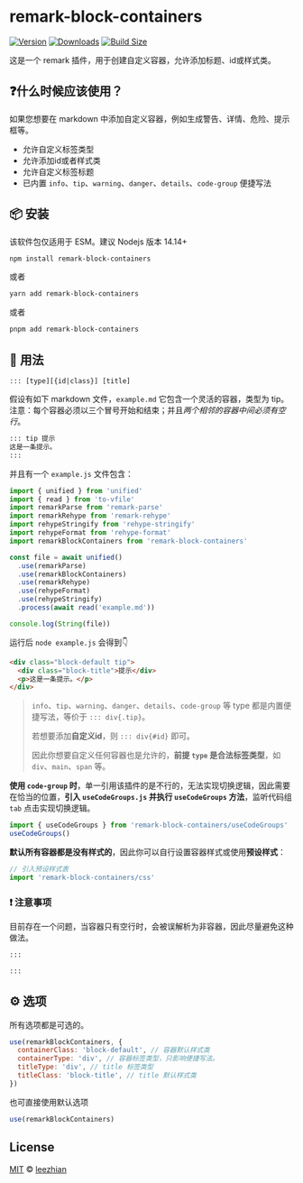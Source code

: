 # remark-block-containers

[![Version](https://img.shields.io/npm/v/remark-block-containers?style=flat&colorA=000000&colorB=000000)](https://www.npmjs.com/package/remark-block-containers)
[![Downloads](https://img.shields.io/npm/dt/remark-block-containers.svg?style=flat&colorA=000000&colorB=000000)](https://www.npmjs.com/package/remark-block-containers)
[![Build Size](https://img.shields.io/bundlephobia/minzip/remark-block-containers?label=bundle%20size&style=flat&colorA=000000&colorB=000000)](https://bundlephobia.com/result?p=remark-block-containers)


这是一个 remark 插件，用于创建自定义容器，允许添加标题、id或样式类。

## ❓什么时候应该使用？

如果您想要在 markdown 中添加自定义容器，例如生成警告、详情、危险、提示框等。

- 允许自定义标签类型
- 允许添加id或者样式类
- 允许自定义标签标题
- 已内置 `info`、`tip`、`warning`、`danger`、`details`、`code-group` 便捷写法

## 📦 安装

该软件包仅适用于 ESM。建议 Nodejs 版本 14.14+

```bash
npm install remark-block-containers
```
或者
```bash
yarn add remark-block-containers
```
或者
```bash
pnpm add remark-block-containers
```

## 📄 用法

`::: [type][{id|class}] [title]`

假设有如下 markdown 文件，`example.md` 它包含一个灵活的容器，类型为 tip。
注意：每个容器必须以三个冒号开始和结束；并且*两个相邻的容器中间必须有空行*。

```markdown
::: tip 提示
这是一条提示。
:::
```

并且有一个 `example.js` 文件包含：

```javascript
import { unified } from 'unified'
import { read } from 'to-vfile'
import remarkParse from 'remark-parse'
import remarkRehype from 'remark-rehype'
import rehypeStringify from 'rehype-stringify'
import rehypeFormat from 'rehype-format'
import remarkBlockContainers from 'remark-block-containers'

const file = await unified()
  .use(remarkParse)
  .use(remarkBlockContainers)
  .use(remarkRehype)
  .use(rehypeFormat)
  .use(rehypeStringify)
  .process(await read('example.md'))

console.log(String(file))
```

运行后 `node example.js` 会得到👇

```html
<div class="block-default tip">
  <div class="block-title">提示</div>
  <p>这是一条提示。</p>
</div>
```

> `info`、`tip`、`warning`、`danger`、`details`、`code-group` 等 type 都是内置便捷写法，等价于 `::: div{.tip}`。
>
> 若想要添加**自定义id**，则 `::: div{#id}` 即可。
>
> 因此你想要自定义任何容器也是允许的，**前提 `type` 是合法标签类型**，如 `div`、`main`、`span` 等。

**使用 `code-group` 时**，单一引用该插件的是不行的，无法实现切换逻辑，因此需要在恰当的位置，**引入 `useCodeGroups.js` 并执行 `useCodeGroups` 方法**，监听代码组 `tab` 点击实现切换逻辑。

```javascript
import { useCodeGroups } from 'remark-block-containers/useCodeGroups'
useCodeGroups()
```

**默认所有容器都是没有样式的**，因此你可以自行设置容器样式或使用**预设样式**：

```javascript
// 引入预设样式表
import 'remark-block-containers/css'
```

### ❗ 注意事项

目前存在一个问题，当容器只有空行时，会被误解析为非容器，因此尽量避免这种做法。

```markdown
:::

:::
```

## ⚙️ 选项

所有选项都是可选的。

```javascript
use(remarkBlockContainers, {
  containerClass: 'block-default', // 容器默认样式类
  containerType: 'div', // 容器标签类型，只影响便捷写法。
  titleType: 'div', // title 标签类型
  titleClass: 'block-title', // title 默认样式类
})
```

也可直接使用默认选项

```javascript
use(remarkBlockContainers)
```

## License

[MIT](https://github.com/leezhian/remark-block-containers) © [leezhian](https://github.com/leezhian)